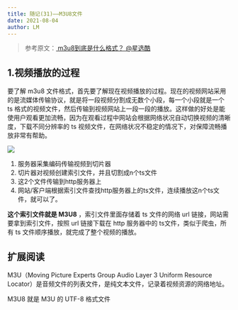 ```yaml
---
title: 随记(31)——M3U8文件
date: 2021-08-04
author: LM
---
```


> 参考原文：[ m3u8到底是什么格式？ @星选酷 ](https://zhuanlan.zhihu.com/p/346683119)

## 1.视频播放的过程

要了解 m3u8 文件格式，首先要了解现在视频播放的过程。现在的视频网站采用的是流媒体传输协议，就是将一段视频分割成无数个小段，每一个小段就是一个 ts 格式的视频文件，然后传输到视频网站上一段一段的播放。这样做的好处是能使用户观看更加流畅，因为在观看过程中网站会根据网络状况自动切换视频的清晰度，下载不同分辨率的 ts 视频文件，在网络状况不稳定的情况下，对保障流畅播放非常有帮助。

![](https://gitee.com/LM-J/drawingbed/raw/master/img/20210804094114.png)

1. 服务器采集编码传输视频到切片器
2. 切片器对视频创建索引文件，并且切割成n个ts文件
3. 这2个文件传输到http服务器上
4. 网站/客户端根据索引文件查找http服务器上的ts文件，连续播放这n个ts文件，就可以了。

**这个索引文件就是 M3U8** ，索引文件里面存储着 ts 文件的网络 url 链接，网站需要拿到索引文件，按照 url 链接下载在 http 服务器中的 ts文件，类似于爬虫，所有 ts 文件顺序播放，就完成了整个视频的播放。

## 扩展阅读

M3U（Moving Picture Experts Group Audio Layer 3 Uniform Resource Locator）是音频文件的列表文件，是纯文本文件，记录着视频资源的网络地址。

M3U8 就是 M3U 的 UTF-8 格式文件